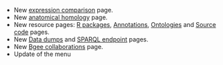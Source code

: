 * New [expression comparison](https://bgee.org/bgee14_0/?page=expression_comparison) page.
* New [anatomical homology](https://bgee.org/bgee14_0/?page=anat_similarities) page.
* New resource pages: [R packages](https://bgee.org/bgee14_0/?page=resources&action=r_packages), [Annotations](https://bgee.org/bgee14_0/?page=resources&action=annotations), [Ontologies](https://bgee.org/bgee14_0/?page=resources&action=ontologies) and [Source code](https://bgee.org/bgee14_0/?page=resources&action=source_code) pages.
* New [Data dumps](https://bgee.org/bgee14_0/?page=download&action=dumps) and [SPARQL endpoint](https://bgee.org/bgee14_0/?page=sparql) pages.
* New [Bgee collaborations](https://bgee.org/bgee14_0/?page=collaborations) page.
* Update of the menu
